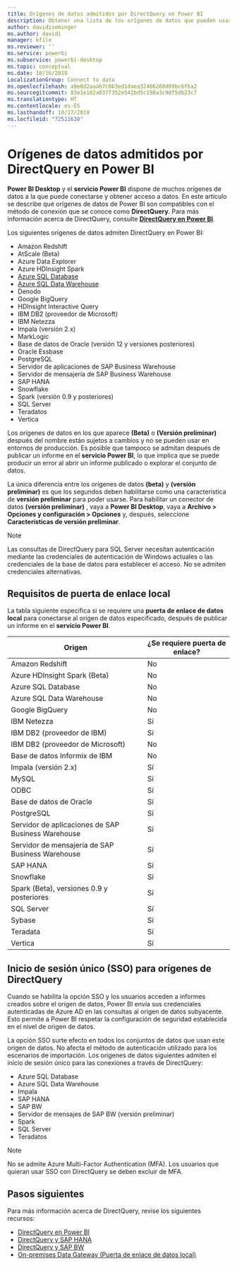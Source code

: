 ```yaml
---
title: Orígenes de datos admitidos por DirectQuery en Power BI
description: Obtener una lista de los orígenes de datos que pueden usar DirectQuery.
author: davidiseminger
ms.author: davidi
manager: kfile
ms.reviewer: ''
ms.service: powerbi
ms.subservice: powerbi-desktop
ms.topic: conceptual
ms.date: 10/16/2019
LocalizationGroup: Connect to data
ms.openlocfilehash: a9e8d2aaab7c0b3ed1daea32486260d09bc6f6a2
ms.sourcegitcommit: 83e1e162a037f352e542bd5c198a3c98f5db23c7
ms.translationtype: HT
ms.contentlocale: es-ES
ms.lasthandoff: 10/17/2019
ms.locfileid: "72511638"
---
```

# <a name="data-sources-supported-by-directquery-in-power-bi"></a>Orígenes de datos admitidos por DirectQuery en Power BI

**Power BI Desktop** y el **servicio Power BI** dispone de muchos orígenes de datos a la que puede conectarse y obtener acceso a datos. En este artículo se describe qué orígenes de datos de Power BI son compatibles con el método de conexión que se conoce como **DirectQuery**. Para más información acerca de DirectQuery, consulte [**DirectQuery en Power BI**](desktop-directquery-about.md).

Los siguientes orígenes de datos admiten DirectQuery en Power BI:

* Amazon Redshift
* AtScale (Beta)
* Azure Data Explorer
* Azure HDInsight Spark
* [Azure SQL Database](service-azure-sql-database-with-direct-connect.md)
* [Azure SQL Data Warehouse](service-azure-sql-data-warehouse-with-direct-connect.md)
* Denodo
* Google BigQuery
* HDInsight Interactive Query
* IBM DB2 (proveedor de Microsoft)
* IBM Netezza
* Impala (versión 2.x)
* MarkLogic
* Base de datos de Oracle (versión 12 y versiones posteriores)
* Oracle Essbase
* PostgreSQL
* Servidor de aplicaciones de SAP Business Warehouse
* Servidor de mensajería de SAP Business Warehouse
* SAP HANA
* Snowflake
* Spark (versión 0.9 y posteriores)
* SQL Server
* Teradatos
* Vertica

Los orígenes de datos en los que aparece **(Beta)** o **(Versión preliminar)** después del nombre están sujetos a cambios y no se pueden usar en entornos de producción. Es posible que tampoco se admitan después de publicar un informe en el **servicio Power BI**, lo que implica que se puede producir un error al abrir un informe publicado o explorar el conjunto de datos.

La única diferencia entre los orígenes de datos **(beta)** y **(versión preliminar)** es que los segundos deben habilitarse como una característica de **versión preliminar** para poder usarse. Para habilitar un conector de datos **(versión preliminar)** , vaya a **Power BI Desktop**, vaya a **Archivo > Opciones y configuración > Opciones** y, después, seleccione **Características de versión preliminar**.

> [!NOTE]
> Las consultas de DirectQuery para SQL Server necesitan autenticación mediante las credenciales de autenticación de Windows actuales o las credenciales de la base de datos para establecer el acceso. No se admiten credenciales alternativas.
>

## <a name="on-premises-gateway-requirements"></a>Requisitos de puerta de enlace local
La tabla siguiente especifica si se requiere una **puerta de enlace de datos local** para conectarse al origen de datos especificado, después de publicar un informe en el **servicio Power BI**.

| Origen | ¿Se requiere puerta de enlace? |
| --- | --- |
| Amazon Redshift |No |
| Azure HDInsight Spark (Beta) |No |
| Azure SQL Database |No |
| Azure SQL Data Warehouse |No |
| Google BigQuery |No |
| IBM Netezza |Sí |
| IBM DB2 (proveedor de IBM) |Sí |
| IBM DB2 (proveedor de Microsoft) |No |
| Base de datos Informix de IBM |No |
| Impala (versión 2.x) |Sí |
| MySQL |Sí |
| ODBC |Sí |
| Base de datos de Oracle |Sí |
| PostgreSQL |Sí |
| Servidor de aplicaciones de SAP Business Warehouse |Sí |
| Servidor de mensajería de SAP Business Warehouse |Sí |
| SAP HANA |Sí |
| Snowflake |Sí |
| Spark (Beta), versiones 0.9 y posteriores |Sí |
| SQL Server |Sí |
| Sybase |Sí |
| Teradata |Sí |
| Vertica |Sí |


## <a name="single-sign-on-sso-for-directquery-sources"></a>Inicio de sesión único (SSO) para orígenes de DirectQuery

Cuando se habilita la opción SSO y los usuarios acceden a informes creados sobre el origen de datos, Power BI envía sus credenciales autenticadas de Azure AD en las consultas al origen de datos subyacente. Esto permite a Power BI respetar la configuración de seguridad establecida en el nivel de origen de datos.

La opción SSO surte efecto en todos los conjuntos de datos que usan este origen de datos. No afecta el método de autenticación utilizado para los escenarios de importación. Los orígenes de datos siguientes admiten el inicio de sesión único para las conexiones a través de DirectQuery:

- Azure SQL Database
- Azure SQL Data Warehouse
- Impala
- SAP HANA
- SAP BW
- Servidor de mensajes de SAP BW (versión preliminar)
- Spark
- SQL Server
- Teradatos

> [!Note]
> No se admite Azure Multi-Factor Authentication (MFA). Los usuarios que quieran usar SSO con DirectQuery se deben excluir de MFA.

## <a name="next-steps"></a>Pasos siguientes
Para más información acerca de DirectQuery, revise los siguientes recursos:

* [DirectQuery en Power BI](desktop-directquery-about.md)
* [DirectQuery y SAP HANA](desktop-directquery-sap-hana.md)
* [DirectQuery y SAP BW](desktop-directquery-sap-bw.md)
* [On-premises Data Gateway (Puerta de enlace de datos local)](service-gateway-onprem.md)

